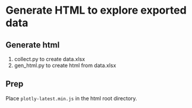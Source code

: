 # Generate HTML to explore exported data

## Generate html
1. collect.py to create data.xlsx
2. gen_html.py to create html from data.xlsx

## Prep
Place `plotly-latest.min.js` in the html root directory.